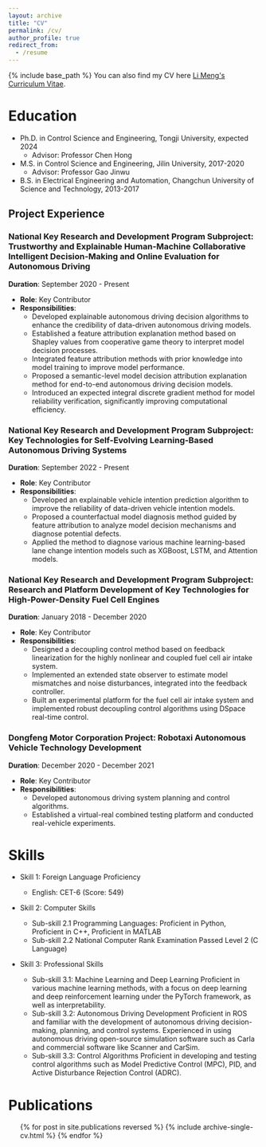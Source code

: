 ```yaml
---
layout: archive
title: "CV"
permalink: /cv/
author_profile: true
redirect_from:
  - /resume
---
```


{% include base_path %}
You can also find my CV here [Li Meng's Curriculum Vitae](../assets/curriculum_vitae.pdf).

Education
======
* Ph.D. in Control Science and Engineering, Tongji University, expected 2024
  * Advisor: Professor Chen Hong
* M.S. in Control Science and Engineering, Jilin University, 2017-2020
  * Advisor: Professor Gao Jinwu
* B.S. in Electrical Engineering and Automation, Changchun University of Science and Technology, 2013-2017

## Project Experience  
  
### National Key Research and Development Program Subproject: Trustworthy and Explainable Human-Machine Collaborative Intelligent Decision-Making and Online Evaluation for Autonomous Driving  
**Duration**: September 2020 - Present  
- **Role**: Key Contributor  
- **Responsibilities**:  
  - Developed explainable autonomous driving decision algorithms to enhance the credibility of data-driven autonomous driving models.  
  - Established a feature attribution explanation method based on Shapley values from cooperative game theory to interpret model decision processes.  
  - Integrated feature attribution methods with prior knowledge into model training to improve model performance.  
  - Proposed a semantic-level model decision attribution explanation method for end-to-end autonomous driving decision models.  
  - Introduced an expected integral discrete gradient method for model reliability verification, significantly improving computational efficiency.  
  
### National Key Research and Development Program Subproject: Key Technologies for Self-Evolving Learning-Based Autonomous Driving Systems  
**Duration**: September 2022 - Present  
- **Role**: Key Contributor  
- **Responsibilities**:  
  - Developed an explainable vehicle intention prediction algorithm to improve the reliability of data-driven vehicle intention models.  
  - Proposed a counterfactual model diagnosis method guided by feature attribution to analyze model decision mechanisms and diagnose potential defects.  
  - Applied the method to diagnose various machine learning-based lane change intention models such as XGBoost, LSTM, and Attention models.  
  
### National Key Research and Development Program Subproject: Research and Platform Development of Key Technologies for High-Power-Density Fuel Cell Engines  
**Duration**: January 2018 - December 2020  
- **Role**: Key Contributor  
- **Responsibilities**:  
  - Designed a decoupling control method based on feedback linearization for the highly nonlinear and coupled fuel cell air intake system.  
  - Implemented an extended state observer to estimate model mismatches and noise disturbances, integrated into the feedback controller.  
  - Built an experimental platform for the fuel cell air intake system and implemented robust decoupling control algorithms using DSpace real-time control.  
  
### Dongfeng Motor Corporation Project: Robotaxi Autonomous Vehicle Technology Development  
**Duration**: December 2020 - December 2021  
- **Role**: Key Contributor  
- **Responsibilities**:  
  - Developed autonomous driving system planning and control algorithms.  
  - Established a virtual-real combined testing platform and conducted real-vehicle experiments.
  
Skills
======
* Skill 1: Foreign Language Proficiency
  * English: CET-6 (Score: 549)
* Skill 2: Computer Skills

  * Sub-skill 2.1 Programming Languages: Proficient in Python, Proficient in C++, Proficient in MATLAB
  * Sub-skill 2.2 National Computer Rank Examination Passed Level 2 (C Language)
* Skill 3: Professional Skills

  * Sub-skill 3.1: Machine Learning and Deep Learning
  Proficient in various machine learning methods, with a focus on deep learning and deep reinforcement learning under the PyTorch framework, as well as interpretability.
  * Sub-skill 3.2: Autonomous Driving Development
  Proficient in ROS and familiar with the development of autonomous driving decision-making, planning, and control systems.
  Experienced in using autonomous driving open-source simulation software such as Carla and commercial software like Scanner and CarSim.
  * Sub-skill 3.3: Control Algorithms
  Proficient in developing and testing control algorithms such as Model Predictive Control (MPC), PID, and Active Disturbance Rejection Control (ADRC).

Publications
======
  <ul>{% for post in site.publications reversed %}
    {% include archive-single-cv.html %}
  {% endfor %}</ul>
